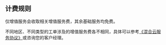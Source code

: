 

## 计费规则

仅增值服务会收取相关增值服务费，其余基础服务均免费。

不同地区、不同类型的工单涉及的增值服务费各不相同，具体可以参考[《混合云服务协议》](https://docs.ucloud.cn/compute/uhybrid/uservice/agreement)或咨询您的客户经理。
